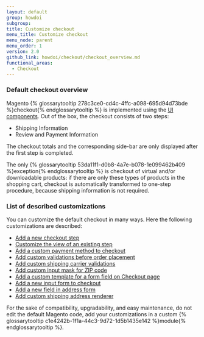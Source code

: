 ```yaml
---
layout: default
group: howdoi
subgroup:
title: Customize checkout
menu_title: Customize checkout
menu_node: parent
menu_order: 1
version: 2.0
github_link: howdoi/checkout/checkout_overview.md
functional_areas:
  - Checkout
---
```


### Default checkout overview

Magento {% glossarytooltip 278c3ce0-cd4c-4ffc-a098-695d94d73bde %}checkout{% endglossarytooltip %} is implemented using the [UI components](http://devdocs.magento.com/guides/v2.1/ui_comp_guide/bk-ui_comps.html).
Out of the box, the checkout consists of two steps:

 - Shipping Information
 - Review and Payment Information

The checkout totals and the corresponding side-bar are only displayed after the first step is completed.

The only {% glossarytooltip 53da11f1-d0b8-4a7e-b078-1e099462b409 %}exception{% endglossarytooltip %} is checkout of virtual and/or downloadable products: if there are only these  types of products in the shopping cart, checkout is automatically transformed to one-step procedure, because shipping information is not required.

### List of described customizations
You can customize the default checkout in many ways. Here the following customizations are described:

 - [Add a new checkout step]({{page.baseurl}}/howdoi/checkout/checkout_new_step.html)
 - [Customize the view of an existing step]({{page.baseurl}}/howdoi/checkout/checkout_customize.html)
 - [Add a custom payment method to checkout]({{page.baseurl}}/howdoi/checkout/checkout_payment.html)
 - [Add custom validations before order placement]({{page.baseurl}}/howdoi/checkout/checkout_order.html)
 - [Add custom shipping carrier validations]({{page.baseurl}}/howdoi/checkout/checkout_carrier.html)
 - [Add custom input mask for ZIP code]({{page.baseurl}}/howdoi/checkout/checkout_zip.html)
 - [Add a custom template for a form field on Checkout page]({{page.baseurl}}/howdoi/checkout/checkout_edit_form.html)
 - [Add a new input form to checkout]({{page.baseurl}}/howdoi/checkout/checkout_form.html)
 - [Add a new field in address form]({{page.baseurl}}/howdoi/checkout/checkout_new_field.html)
 - [Add custom shipping address renderer]({{page.baseurl}}/howdoi/checkout/checkout_address.html)

For the sake of compatibility, upgradability, and easy maintenance, do not edit the default Magento code, add your customizations in a custom {% glossarytooltip c1e4242b-1f1a-44c3-9d72-1d5b1435e142 %}module{% endglossarytooltip %}.
